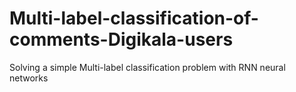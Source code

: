 # Multi-label-classification-of-comments-Digikala-users
Solving a simple Multi-label classification problem with RNN neural networks 
